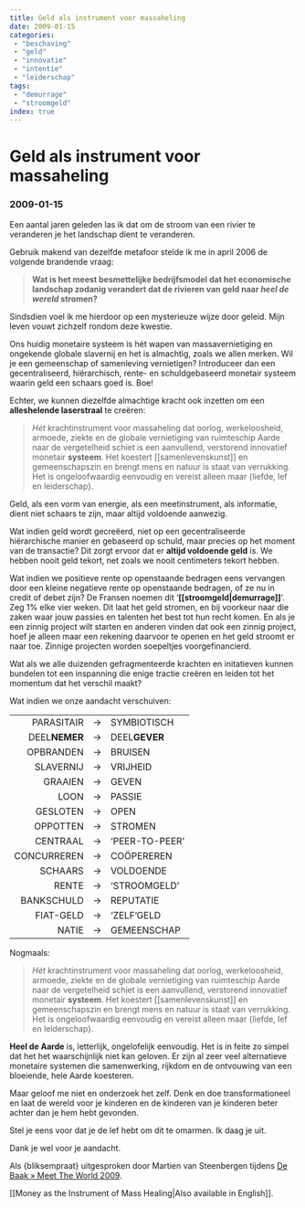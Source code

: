 ```yaml
---
title: Geld als instrument voor massaheling
date: 2009-01-15
categories:
 - "beschaving"
 - "geld"
 - "innovatie"
 - "intentie"
 - "leiderschap"
tags:
 - "demurrage"
 - "stroomgeld"
index: true
---
```


# Geld als instrument voor massaheling
### 2009-01-15

Een aantal jaren geleden las ik dat om de stroom van een rivier te veranderen je het landschap dient te veranderen.

Gebruik makend van dezelfde metafoor stelde ik me in april 2006 de volgende brandende vraag:

> **Wat is het meest besmettelijke bedrijfsmodel dat het economische landschap zodanig verandert dat de rivieren van geld naar *heel de wereld* stromen?**

Sindsdien voel ik me hierdoor op een mysterieuze wijze door geleid. Mijn leven vouwt zichzelf rondom deze kwestie.

Ons huidig monetaire systeem is hét wapen van massavernietiging en ongekende globale slavernij en het is almachtig, zoals we allen merken. Wil je een gemeenschap of samenleving vernietigen? Introduceer dan een gecentraliseerd, hiërarchisch, rente- en schuldgebaseerd monetair systeem waarin geld een schaars goed is. Boe!

Echter, we kunnen diezelfde almachtige kracht ook inzetten om een **alleshelende laserstraal** te creëren:

> *Hét* krachtinstrument voor massaheling dat oorlog, werkeloosheid, armoede, ziekte en de globale vernietiging van ruimteschip Aarde naar de vergetelheid schiet is een aanvullend, verstorend innovatief monetair **systeem**. Het koestert [[samenlevenskunst]] en gemeenschapszin en brengt mens en natuur is staat van verrukking. Het is ongeloofwaardig eenvoudig en vereist alleen maar {liefde, lef en leiderschap}.

Geld, als een vorm van energie, als een meetinstrument, als informatie, dient niet schaars te zijn, maar altijd voldoende aanwezig.

Wat indien geld wordt gecreëerd, niet op een gecentraliseerde hiërarchische manier en gebaseerd op schuld, maar precies op het moment van de transactie? Dit zorgt ervoor dat er **altijd voldoende geld** is. We hebben nooit geld tekort, net zoals we nooit centimeters tekort hebben.

Wat indien we positieve rente op openstaande bedragen eens vervangen door een kleine negatieve rente op openstaande bedragen, of ze nu in credit of debet zijn? De Fransen noemen dit ‘**[[stroomgeld|demurrage]]**’. Zeg 1% elke vier weken. Dit laat het geld stromen, en bij voorkeur naar die zaken waar jouw passies en talenten het best tot hun recht komen. En als je een zinnig project wilt starten en anderen vinden dat ook een zinnig project, hoef je alleen maar een rekening daarvoor te openen en het geld stroomt er naar toe. Zinnige projecten worden soepeltjes voorgefinancierd.

Wat als we alle duizenden gefragmenteerde krachten en initatieven kunnen bundelen tot een inspanning die enige tractie creëren en leiden tot het momentum dat het verschil maakt?

Wat indien we onze aandacht verschuiven:

||||
|--:|---|:--|
|PARASITAIR|→|SYMBIOTISCH|
|DEEL**NEMER**|→|DEEL**GEVER**|
|OPBRANDEN|→|BRUISEN|
|SLAVERNIJ|→|VRIJHEID|
|GRAAIEN|→|GEVEN|
|LOON|→|PASSIE|
|GESLOTEN|→|OPEN|
|OPPOTTEN|→|STROMEN|
|CENTRAAL|→|‘PEER-TO-PEER’|
|CONCURREREN|→|COÖPEREREN|
|SCHAARS|→|VOLDOENDE|
|RENTE|→|‘STROOMGELD’|
|BANKSCHULD|→|REPUTATIE|
|FIAT-GELD|→|‘ZELF’GELD|
|NATIE|→|GEMEENSCHAP|

Nogmaals:

> *Hét* krachtinstrument voor massaheling dat oorlog, werkeloosheid, armoede, ziekte en de globale vernietiging van ruimteschip Aarde naar de vergetelheid schiet is een aanvullend, verstorend innovatief monetair **systeem**. Het koestert [[samenlevenskunst]] en gemeenschapszin en brengt mens en natuur is staat van verrukking. Het is ongeloofwaardig eenvoudig en vereist alleen maar {liefde, lef en leiderschap}.

**Heel de Aarde** is, letterlijk, ongelofelijk eenvoudig. Het is in feite zo simpel dat het het waarschijnlijk niet kan geloven. Er zijn al zeer veel alternatieve monetaire systemen die samenwerking, rijkdom en de ontvouwing van een bloeiende, hele Aarde koesteren.

Maar geloof me niet en onderzoek het zelf. Denk en doe transformationeel en laat de wereld voor je kinderen en de kinderen van je kinderen beter achter dan je hem hebt gevonden.

Stel je eens voor dat je de lef hebt om dit te omarmen. Ik daag je uit.

Dank je wel voor je aandacht.

Als {bliksempraat} uitgesproken door Martien van Steenbergen tijdens [De Baak » Meet The World 2009](http://www.debaak.nl/en/events/meettheworld2009).

[[Money as the Instrument of Mass Healing|Also available in English]].
